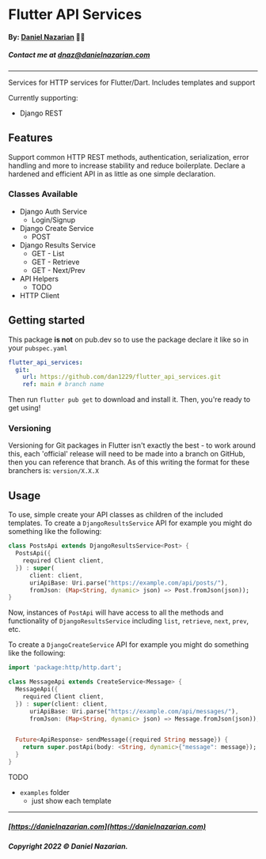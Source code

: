 # Flutter API Services

#### By: [Daniel Nazarian](https://danielnazarian) 🐧👹

##### Contact me at <dnaz@danielnazarian.com>

-------------------------------------------------------

Services for HTTP services for Flutter/Dart. Includes templates and support

Currently supporting:

- Django REST

## Features

Support common HTTP REST methods, authentication, serialization, error handling and more to increase
stability and reduce boilerplate. Declare a hardened and efficient API in as little as one simple
declaration.

### Classes Available
- Django Auth Service
  - Login/Signup
- Django Create Service
  - POST
- Django Results Service
  - GET - List
  - GET - Retrieve
  - GET - Next/Prev
- API Helpers
  - TODO
- HTTP Client

## Getting started

This package **is not** on pub.dev so to use the package declare it like so in your `pubspec.yaml`

```yaml
flutter_api_services:
  git:
    url: https://github.com/dan1229/flutter_api_services.git
    ref: main # branch name
```

Then run `flutter pub get` to download and install it. Then, you're ready to get using!

### Versioning

Versioning for Git packages in Flutter isn't exactly the best - to work around this, each 'official' release will need to be made into a branch on GitHub, then you can reference that branch. As of this writing the format for these branchers is:
`version/X.X.X`


## Usage

To use, simple create your API classes as children of the included templates. To create
a `DjangoResultsService` API for example you might do something like the following:

```dart
class PostsApi extends DjangoResultsService<Post> {
  PostsApi({
    required Client client,
  }) : super(
      client: client,
      uriApiBase: Uri.parse("https://example.com/api/posts/"),
      fromJson: (Map<String, dynamic> json) => Post.fromJson(json));
}
```

Now, instances of `PostApi` will have access to all the methods and functionality of `DjangoResultsService` including `list`, `retrieve`, `next`, `prev`, etc.

To create a `DjangoCreateService` API for example you might do something like the following:

```dart
import 'package:http/http.dart';

class MessageApi extends CreateService<Message> {
  MessageApi({
    required Client client,
  }) : super(client: client,
      uriApiBase: Uri.parse("https://example.com/api/messages/"),
      fromJson: (Map<String, dynamic> json) => Message.fromJson(json));


  Future<ApiResponse> sendMessage({required String message}) {
    return super.postApi(body: <String, dynamic>{"message": message});
  }
}
```

TODO
- `examples` folder
    - just show each template


-------------------------------------------------------

##### [https://danielnazarian.com](https://danielnazarian.com)

##### Copyright 2022 © Daniel Nazarian.
